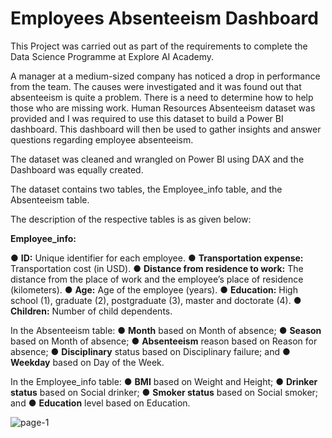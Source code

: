 # Employees Absenteeism Dashboard

This Project was carried out as part of the requirements to complete the Data Science Programme at Explore AI Academy.


A manager at a medium-sized company has noticed a drop in performance from the  team. 
The causes were investigated and it was found out that absenteeism is quite a problem. There is a need to determine how to 
help those who are missing work. 
Human Resources Absenteeism dataset was provided and I was required to use this 
dataset to build a Power BI dashboard. This dashboard will then be used to gather insights and
answer questions regarding employee absenteeism.


The dataset was cleaned and wrangled on Power BI using DAX and the Dashboard was equally created.

The dataset contains two tables, the Employee_info table, and the Absenteeism table.

The description of the respective tables is as given below:

**Employee_info:**

● **ID:** Unique identifier for each employee.
● **Transportation expense:** Transportation cost (in USD). 
● **Distance from residence to work:** The distance from the place of work and the employee’s place of residence (kilometers).
● **Age:** Age of the employee (years).
● **Education:** High school (1), graduate (2), postgraduate (3), master and doctorate (4).
● **Children:** Number of child dependents.

In the Absenteeism table:
● **Month** based on Month of absence;
● **Season** based on Month of absence;
● **Absenteeism** reason based on Reason for absence;
● **Disciplinary** status based on Disciplinary failure; and
● **Weekday** based on Day of the Week.


In the Employee_info table:
● **BMI** based on Weight and Height;
● **Drinker status** based on Social drinker;
● **Smoker status** based on Social smoker; and
● **Education** level based on Education.




![page-1](https://github.com/YinkaOlusola/employees_absenteeism_dashboard/assets/52519547/ecf3d394-4b8a-4c04-922a-c8a8aa3c185f)
